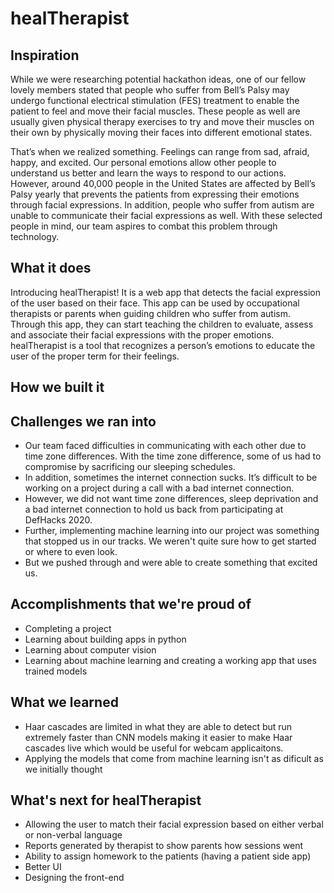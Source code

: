 # healTherapist

## Inspiration
While we were researching potential hackathon ideas, one of our fellow lovely members stated that people who suffer from Bell’s Palsy may undergo functional electrical stimulation (FES) treatment to enable the patient to feel and move their facial muscles. These people as well are usually given physical therapy exercises to try and move their muscles on their own by physically moving their faces into different emotional states.

That’s when we realized something. Feelings can range from sad, afraid, happy, and excited. Our personal emotions allow other people to understand us better and learn the ways to respond to our actions. However, around 40,000 people in the United States are affected by Bell’s Palsy yearly that prevents the patients from expressing their emotions through facial expressions. In addition, people who suffer from autism are unable to communicate their facial expressions as well. With these selected people in mind, our team aspires to combat this problem through technology.

## What it does
Introducing healTherapist! It is a web app that detects the facial expression of the user based on their face. This app can be used by occupational therapists or parents when guiding children who suffer from autism. Through this app, they can start teaching the children to evaluate, assess and associate their facial expressions with the proper emotions. healTherapist is a tool that recognizes a person’s emotions to educate the user of the proper term for their feelings.

## How we built it

## Challenges we ran into
- Our team faced difficulties in communicating with each other due to time zone differences. With the time zone difference, some of us had to compromise by sacrificing our sleeping schedules.
- In addition, sometimes the internet connection sucks. It’s difficult to be working on a project during a call with a bad internet connection.
- However, we did not want time zone differences, sleep deprivation and a bad internet connection to hold us back from participating at DefHacks 2020.
- Further, implementing machine learning into our project was something that stopped us in our tracks. We weren't quite sure how to get started or where to even look.
- But we pushed through and were able to create something that excited us.

## Accomplishments that we're proud of
- Completing a project
- Learning about building apps in python
- Learning about computer vision
- Learning about machine learning and creating a working app that uses trained models

## What we learned
- Haar cascades are limited in what they are able to detect but run extremely faster than CNN models making it easier to make Haar cascades live which would be useful for webcam applicaitons.
- Applying the models that come from machine learning isn't as dificult as we initially thought

## What's next for healTherapist
- Allowing the user to match their facial expression based on either verbal or non-verbal language
- Reports generated by therapist to show parents how sessions went
- Ability to assign homework to the patients (having a patient side app)
- Better UI
- Designing the front-end
